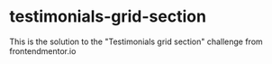 # testimonials-grid-section
This is the solution to the "Testimonials grid section" challenge from frontendmentor.io
